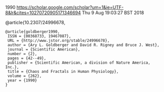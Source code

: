 1990
https://scholar.google.com/scholar?um=1&ie=UTF-8&lr&cites=10270720905171346694
Thu  9 Aug 19:03:27 BST 2018


@article{10.2307/24996678,

```
@article{goldberger1990,
 ISSN = {00368733, 19467087},
 URL = {http://www.jstor.org/stable/24996678},
 author = {Ary L. Goldberger and David R. Rigney and Bruce J. West},
 journal = {Scientific American},
 number = {2},
 pages = {42--49},
 publisher = {Scientific American, a division of Nature America, Inc.},
 title = {Chaos and Fractals in Human Physiology},
 volume = {262},
 year = {1990}
}
```


